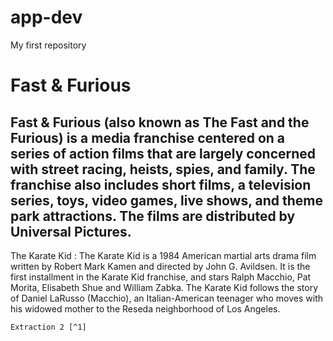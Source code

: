 # app-dev
My first repository

# Fast & Furious
## Fast & Furious (also known as The Fast and the Furious) is a media franchise centered on a series of action films that are largely concerned with street racing, heists, spies, and family. The franchise also includes short films, a television series, toys, video games, live shows, and theme park attractions. The films are distributed by Universal Pictures.

  The Karate Kid
: The Karate Kid is a 1984 American martial arts drama film written by Robert Mark Kamen and directed by John G. Avildsen. It is the first installment in the Karate Kid franchise, and stars Ralph Macchio, Pat Morita, Elisabeth Shue and William Zabka. The Karate Kid follows the story of Daniel LaRusso (Macchio), an Italian-American teenager who moves with his widowed mother to the Reseda neighborhood of Los Angeles.

	Extraction 2 [^1]

[^1]: Extraction 2 is a 2023 American action thriller film directed by Sam Hargrave and written by Joe Russo, based on the graphic novel Ciudad by Ande Parks, Joe Russo, Anthony Russo, Fernando León González, and Eric Skillman. It is a sequel to the 2020 film Extraction, and Chris Hemsworth, Golshifteh Farahani and Adam Bessa reprise their roles, with Olga Kurylenko, Daniel Bernhardt, Tinatin Dalakishvili and Idris Elba joining the cast.
